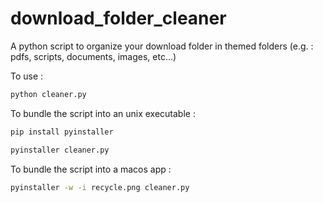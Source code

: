 # download_folder_cleaner
A python script to organize your download folder in themed folders (e.g. : pdfs, scripts, documents, images, etc...)

To use :
```bash
python cleaner.py
```

To bundle the script into an unix executable : 

```bash
pip install pyinstaller
```

```bash
pyinstaller cleaner.py
```

To bundle the script into a macos app : 

```bash
pyinstaller -w -i recycle.png cleaner.py
```